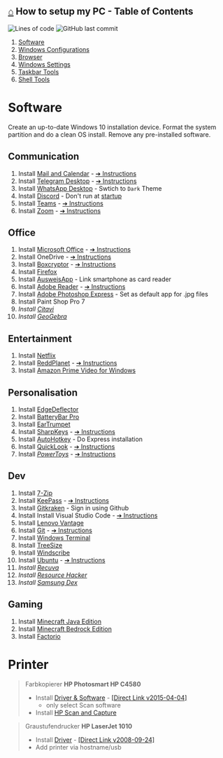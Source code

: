 ## [⌂](README.md) **How to setup my PC** - Table of Contents
![Lines of code](https://img.shields.io/tokei/lines/github/yetenol/setup-computer?color=white)
![GitHub last commit](https://img.shields.io/github/last-commit/yetenol/setup-computer?color=white)
1. [Software](#software)
1. [Windows Configurations](windows-configs.md)  
1. [Browser](browser.md)  
1. [Windows Settings](windows-settings.md)  
1. [Taskbar Tools](taskbar-tools/taskbar-tools.md)  
1. [Shell Tools](shell-tools/)


# Software
Create an up-to-date Windows 10 installation device.
Format the system partition and do a clean OS install.
Remove any pre-installed software.

## Communication
1. Install [Mail and Calendar](https://www.microsoft.com/en-us/p/mail-and-calendar/9wzdncrfhvqm)
    \- [➔ Instructions](instructions.md#install-mail-and-calendar)
1. Install [Telegram Desktop](https://www.microsoft.com/en-us/p/telegram-desktop/9nztwsqntd0s)
    \- [➔ Instructions](instructions.md#install-telegram-desktop)
1. Install [WhatsApp Desktop](https://www.microsoft.com/en-us/p/whatsapp-desktop/9nksqgp7f2nh) - 
    Swtich to `Dark` Theme
1. Install [Discord](https://discord.com/download)
    \- Don't run at [startup](how-to-dos.md#edit-startup-apps)
1. Install [Teams](https://www.microsoft.com/en-us/microsoft-teams/download-app#desktopAppDownloadregion)
    \- [➔ Instructions](instructions.md#install-teams)
1. Install [Zoom](https://zoom.us/download)
    \- [➔ Instructions](instructions.md#install-zoom)

## Office
1. Install [Microsoft Office](https://account.microsoft.com/services/office/install)
    \- [➔ Instructions](instructions.md#install-microsoft-office)
1. Install OneDrive
    \- [➔ Instructions](instructions.md#install-onedrive)
1. Install [Boxcryptor](https://www.boxcryptor.com/en/download/)
    \- [➔ Instructions](instructions.md#install-boxcryptor)
1. Install [Firefox](https://www.mozilla.org/en-US/firefox/download/thanks/)
1. Install [AusweisApp](https://www.ausweisapp.bund.de/download/windows-und-mac/)
    \- Link smartphone as card reader
1. Install [Adobe Reader](https://get.adobe.com/reader/)
    \- [➔ Instructions](instructions.md#install-adobe-reader)
1. Install [Adobe Photoshop Express](https://www.microsoft.com/en-us/p/adobe-photoshop-express-image-editor-adjustments-filters-effects-borders/9wzdncrfj27n)
    \- Set as default app for .jpg files
1. Install Paint Shop Pro 7
1. *Install [Citavi](https://www.citavi.com/en/download)*
1. *Install [GeoGebra](https://download.geogebra.org/package/win)*

## Entertainment
1. Install [Netflix](https://www.microsoft.com/en-us/p/netflix/9wzdncrfj3tj)
1. Install [ReddPlanet](https://www.microsoft.com/en-us/p/reddplanet/9nblggh4s44m)
    \- [➔ Instructions](instructions.md#install-reddplanet)
1. Install [Amazon Prime Video for Windows](https://www.microsoft.com/en-us/p/amazon-prime-video-for-windows/9p6rc76msmmj)

## Personalisation
1. Install [EdgeDeflector](https://github.com/da2x/EdgeDeflector/releases/latest/download/EdgeDeflector_install.exe)
1. Install [BatteryBar Pro](https://batterybarpro.com/basic.php)
1. Install [EarTrumpet](https://www.microsoft.com/en-us/p/eartrumpet/9nblggh516xp)
1. Install [SharpKeys](https://github.com/randyrants/sharpkeys/releases/latest)
    \- [➔ Instructions](instructions.md#install-sharpkeys)
1. Install [AutoHotkey](https://www.autohotkey.com/download/ahk-install.exe)
    \- Do Express installation
1. Install [QuickLook](https://www.microsoft.com/en-us/p/quicklook/9nv4bs3l1h4s)
    \- [➔ Instructions](instructions.md#install-quicklook)
1. Install [*PowerToys*](https://github.com/microsoft/PowerToys/releases/latest)
    \- [➔ Instructions](instructions.md#install-quicklook)

## Dev
1. Install [7-Zip](https://www.7-zip.org/)
1. Install [KeePass](https://keepass.info/download.html)
    \- [➔ Instructions](instructions.md#install-keepass)
1. Install [Gitkraken](https://www.gitkraken.com/download/windows64)
    \- Sign in using Github
1. Install Install Visual Studio Code
    \- [➔ Instructions](instructions.md#install-visual-studio-code)
1. Install [Lenovo Vantage](https://www.microsoft.com/en-us/p/lenovo-vantage/9wzdncrfj4mv)
1. Install [Git](https://git-scm.com/download/win)
    \- [➔ Instructions](instructions.md#install-git)
1. Install [Windows Terminal](https://www.microsoft.com/en-us/p/windows-terminal/9n0dx20hk701)
1. Install [TreeSize](https://www.microsoft.com/en-us/p/treesize-free/9nblggh40881)
1. Install [Windscribe](https://windscribe.com/download)
1. Install [Ubuntu](https://www.microsoft.com/en-us/p/ubuntu/9nblggh4msv6)
    \- [➔ Instructions](instructions.md#install-ubuntu)
1. *Install [Recuva](https://www.ccleaner.com/recuva/download)*
1. *Install [Resource Hacker](http://www.angusj.com/resourceh*acker/#download)*
1. *Install [Samsung Dex](https://www.samsung.com/global/download/SamsungDeXWin)*
## Gaming
1. Install [Minecraft Java Edition](https://www.minecraft.net/en-us/download/)
1. Install [Minecraft Bedrock Edition](https://www.microsoft.com/en-us/p/minecraft-for-windows-10/9nblggh2jhxj)
1. Install [Factorio](https://factorio.com/download)

# Printer
> Farbkopierer **HP Photosmart HP C4580**
> - Install [Driver & Software](https://support.hp.com/us-en/drivers/selfservice/hp-photosmart-c4500-all-in-one-printer-series/3575173/model/3575174) -
[[Direct Link v2015-04-04]](https://ftp.hp.com/pub/softlib/software13/COL30130/mp-109997-3/PS_AIO_04_C4500_USW_Full_Win_WW_140_408-5.exe)
>     - only select Scan software
> - Install [HP Scan and Capture](https://www.microsoft.com/en-us/p/hp-scan-and-capture/9wzdncrfhwl0)

> Graustufendrucker **HP LaserJet 1010**
> - Install [Driver](https://support.hp.com/us-en/drivers/selfservice/hp-laserjet-1010-printer-series/306505) -
[[Direct Link v2008-09-24]](https://ftp.hp.com/pub/softlib/software10/COL27082/lj-67501-1/lj1010serieshb-vista64.zip)
> - Add printer via hostname/usb
